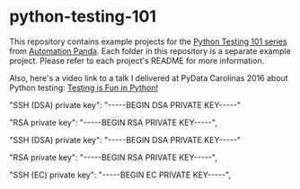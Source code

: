 # python-testing-101
This repository contains example projects for the
[Python Testing 101 series](https://automationpanda.com/2017/03/06/python-testing-101-introduction/)
from [Automation Panda](https://automationpanda.com/).
Each folder in this repository is a separate example project.
Please refer to each project's README for more information.

Also, here's a video link to a talk I delivered at PyData Carolinas 2016 about Python testing:
[Testing is Fun in Python!](https://www.youtube.com/watch?v=Sb2tz9Hlbp8)


"SSH (DSA) private key": "-----BEGIN DSA PRIVATE KEY-----"

 "RSA private key": "-----BEGIN RSA PRIVATE KEY-----",
 
 "SSH (DSA) private key": "-----BEGIN DSA PRIVATE KEY-----"
 
 "RSA private key": "-----BEGIN RSA PRIVATE KEY-----",

"SSH (EC) private key": "-----BEGIN EC PRIVATE KEY-----",
